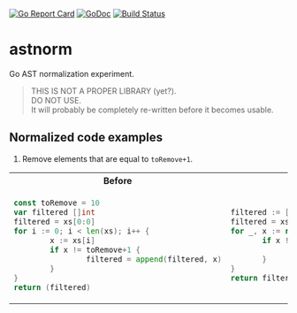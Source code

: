 [![Go Report Card](https://goreportcard.com/badge/github.com/Quasilyte/astnorm)](https://goreportcard.com/report/github.com/Quasilyte/astnorm)
[![GoDoc](https://godoc.org/github.com/Quasilyte/astnorm?status.svg)](https://godoc.org/github.com/Quasilyte/astnorm)
[![Build Status](https://travis-ci.org/Quasilyte/astnorm.svg?branch=master)](https://travis-ci.org/Quasilyte/astnorm)

# astnorm

Go AST normalization experiment.

> THIS IS NOT A PROPER LIBRARY (yet?).<br>
> DO NOT USE.<br>
> It will probably be completely re-written before it becomes usable.

## Normalized code examples

1. Remove elements that are equal to `toRemove+1`.

<table>
  <tr>
    <th>Before</th>
    <th>After</th>
  </tr>
  
  <tr><td>
  
```go
const toRemove = 10
var filtered []int
filtered = xs[0:0]
for i := 0; i < len(xs); i++ {
        x := xs[i]
        if x != toRemove+1 {
                filtered = append(filtered, x)
        }
}
return (filtered)
```
  
  </td><td>
     
 ```go
filtered := []int{}
filtered = xs[:0]
for _, x := range xs {
        if x != 11 {
                filtered = append(filtered, x)
        }
}
return filtered
```
     
  </td></tr>
</table>
